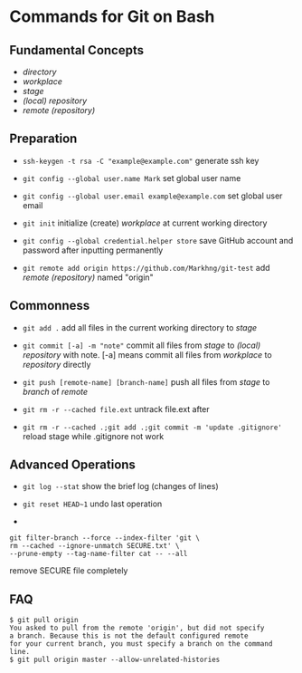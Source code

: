 # Commands for Git on Bash

## Fundamental Concepts

- *directory*
- *workplace*
- *stage*
- *(local) repository*
- *remote (repository)*

## Preparation

- `ssh-keygen -t rsa -C "example@example.com"`
generate ssh key

- `git config --global user.name Mark`
set global user name

- `git config --global user.email example@example.com`
set global user email

- `git init`
initialize (create) *workplace* at current working directory

- `git config --global credential.helper store`
save GitHub account and password after inputting permanently

- `git remote add origin https://github.com/Markhng/git-test`
add *remote (repository)* named "origin"

## Commonness

- `git add .`
add all files in the current working directory to *stage*

- `git commit [-a] -m "note"`
commit all files from *stage* to *(local) repository* with note. [-a] means commit all files from *workplace* to *repository* directly

- `git push [remote-name] [branch-name]`
push all files from *stage* to *branch* of *remote*

- `git rm -r --cached file.ext`
untrack file.ext after

- `git rm -r --cached .;git add .;git commit -m 'update .gitignore'`
reload stage while .gitignore not work

## Advanced Operations

- `git log --stat`
show the brief log (changes of lines)

- `git reset HEAD~1`
undo last operation

- 
```
git filter-branch --force --index-filter 'git \
rm --cached --ignore-unmatch SECURE.txt' \
--prune-empty --tag-name-filter cat -- --all
```
remove SECURE file completely
## FAQ

```shell_session
$ git pull origin
You asked to pull from the remote 'origin', but did not specify
a branch. Because this is not the default configured remote
for your current branch, you must specify a branch on the command line.
$ git pull origin master --allow-unrelated-histories
```

